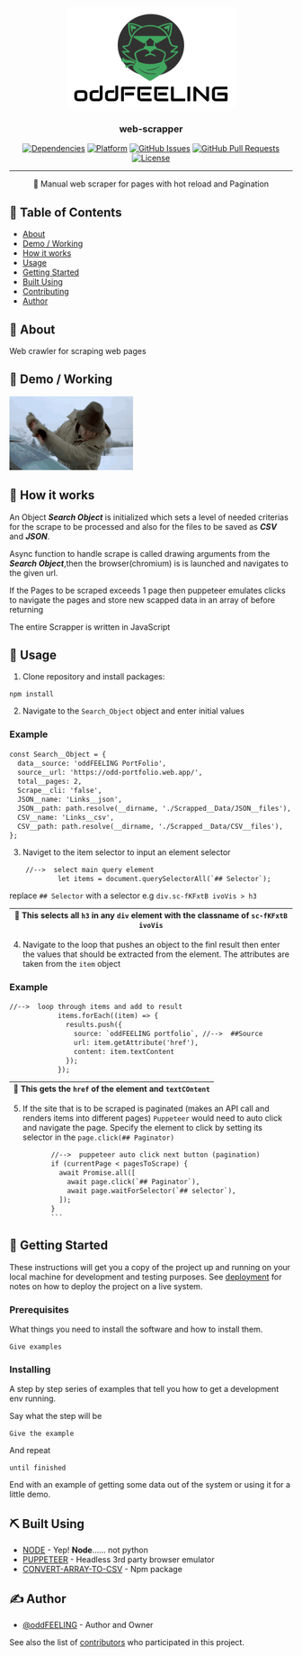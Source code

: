 <p align="center">
  <a href="" rel="noopener">
 <img width=300px height=180px src="/assets/logo__1.png" alt="Bot logo"></a>
</p>

<h3 align="center">web-scrapper</h3>

<div align="center">

[![Dependencies](https://img.shields.io/badge/dependencies-up%20to%20date-blue.svg)]()
[![Platform](https://img.shields.io/badge/platform-git-orange.svg)](https://www.reddit.com/user/Wordbook_Bot)
[![GitHub Issues](https://img.shields.io/badge/issues-0%20open-yellowgreen.svg)](https://github.com/kylelobo/The-Documentation-Compendium/issues)
[![GitHub Pull Requests](https://img.shields.io/badge/pull%20requests-0%20open-yellowgreen.svg)](https://github.com/kylelobo/The-Documentation-Compendium/pulls)
[![License](https://img.shields.io/badge/license-MIT-blue.svg)](/LICENSE)

</div>

---

<p align="center"> 🤖 Manual web scraper for pages with hot reload and Pagination
    <br> 
</p>

## 📝 Table of Contents

- [About](#about)
- [Demo / Working](#demo)
- [How it works](#working)
- [Usage](#usage)
- [Getting Started](#getting_started)
- [Built Using](#built_using)
- [Contributing](../CONTRIBUTING.md)
- [Author](#author)

## 🧐 About <a name = "about"></a>

Web crawler for scraping web pages

## 🎥 Demo / Working <a name = "demo"></a>

![Working](/assets/demo.gif)

## 💭 How it works <a name = "working"></a>

An Object **_Search Object_** is initialized which sets a level of needed criterias for the scrape to be processed and also for the files to be saved as **_CSV_** and **_JSON_**.

Async function to handle scrape is called drawing arguments from the **_Search Object_**,then the browser(chromium) is is launched and navigates to the given url.

If the Pages to be scraped exceeds 1 page then puppeteer emulates clicks to navigate the pages and store new scapped data in an array of before returning

The entire Scrapper is written in JavaScript

## 🎈 Usage <a name = "usage"></a>

1. Clone repository and install packages:

```
npm install
```

2. Navigate to the `Search_Object` object and enter initial values

### **Example**

```
const Search__Object = {
  data__source: 'oddFEELING PortFolio',
  source__url: 'https://odd-portfolio.web.app/',
  total__pages: 2,
  Scrape__cli: 'false',
  JSON__name: 'Links__json',
  JSON__path: path.resolve(__dirname, './Scrapped__Data/JSON__files'),
  CSV__name: 'Links__csv',
  CSV__path: path.resolve(__dirname, './Scrapped__Data/CSV__files'),
};
```

3. Naviget to the item selector to input an element selector

```
    //-->  select main query element
            let items = document.querySelectorAll(`## Selector`);
```

replace `## Selector` with a selector e.g `div.sc-fKFxtB ivoVis > h3`

| :triangular_flag_on_post: This selects all `h3` in any `div` element with the classname of `sc-fKFxtB ivoVis` |
| ------------------------------------------------------------------------------------------------------------- |

4. Navigate to the loop that pushes an object to the finl result then enter the values that should be extracted from the element.
   The attributes are taken from the `item` object

### **Example**

```
//-->  loop through items and add to result
            items.forEach((item) => {
              results.push({
                source: `oddFEELING portfolio`, //-->  ##Source
                url: item.getAttribute('href'),
                content: item.textContent
              });
            });
```

| :triangular_flag_on_post: This gets the `href` of the element and `textCOntent` |
| ------------------------------------------------------------------------------- |

5. If the site that is to be scraped is paginated (makes an API call and renders items into different pages) `Puppeteer` would need to auto click and navigate the page.
   Specify the element to click by setting its selector in the `page.click(## Paginator)`
   ````
          //-->  puppeteer auto click next button (pagination)
          if (currentPage < pagesToScrape) {
            await Promise.all([
              await page.click(`## Paginator`),
              await page.waitForSelector(`## selector`),
            ]);
          }
          ```

   ````

## 🏁 Getting Started <a name = "getting_started"></a>

These instructions will get you a copy of the project up and running on your local machine for development and testing purposes. See [deployment](#deployment) for notes on how to deploy the project on a live system.

### Prerequisites

What things you need to install the software and how to install them.

```
Give examples
```

### Installing

A step by step series of examples that tell you how to get a development env running.

Say what the step will be

```
Give the example
```

And repeat

```
until finished
```

End with an example of getting some data out of the system or using it for a little demo.

## ⛏️ Built Using <a name = "built_using"></a>

- [NODE](https://nodejs.org/en/) - Yep! **Node**...... not python
- [PUPPETEER](https://pptr.dev/) - Headless 3rd party browser emulator
- [CONVERT-ARRAY-TO-CSV](https://www.npmjs.com/package/convert-array-to-csv) - Npm package

## ✍️ Author <a name = "author"></a>

- [@oddFEELING](https://github.com/oddFEELING) - Author and Owner

See also the list of [contributors](https://github.com/oddFEELING/web-scrapper/graphs/contributors) who participated in this project.
